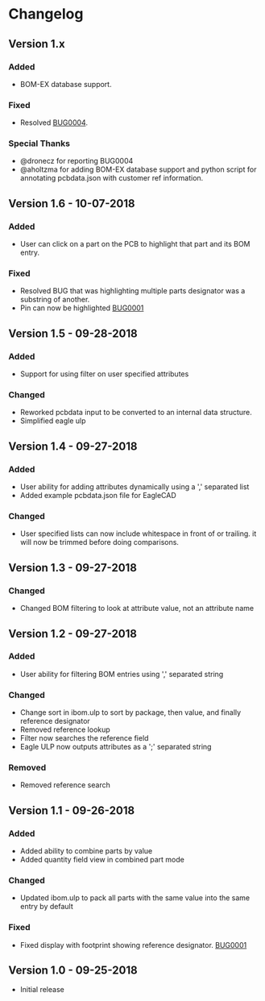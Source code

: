 # Changelog

## Version 1.x

### Added
- BOM-EX database support. 
### Fixed
- Resolved [BUG0004](https://github.com/oceanofthelost/InteractiveBOM/tree/master/BUG_TRACKING/BUG0004).
### Special Thanks
- @dronecz for reporting BUG0004
- @aholtzma for adding BOM-EX database support and python script for annotating pcbdata.json with customer ref information.

## Version 1.6 - 10-07-2018
### Added
- User can click on a part on the PCB to highlight that part and its BOM entry. 
### Fixed
- Resolved BUG that was highlighting multiple parts designator was a substring of another. 
- Pin can now be highlighted [BUG0001](https://github.com/oceanofthelost/InteractiveBOM/tree/master/BUG_TRACKING/BUG0002)


## Version 1.5 - 09-28-2018
### Added
- Support for using filter on user specified attributes
### Changed
- Reworked pcbdata input to be converted to an internal data structure.
- Simplified eagle ulp


## Version 1.4 - 09-27-2018
### Added
- User ability for adding attributes dynamically using a ',' separated list
- Added example pcbdata.json file for EagleCAD
### Changed
- User specified lists can now include whitespace in front of or trailing. 
  it will now be trimmed before doing comparisons.

## Version 1.3 - 09-27-2018
### Changed
- Changed BOM filtering to look at attribute value, not an attribute name


## Version 1.2 - 09-27-2018
### Added 
- User ability for filtering BOM entries using ',' separated string
### Changed
- Change sort in ibom.ulp to sort by package, then value, and finally reference designator
- Removed reference lookup
- Filter now searches the reference field
- Eagle ULP now outputs attributes as a ';' separated string
### Removed
- Removed reference search


## Version 1.1 - 09-26-2018
### Added
- Added ability to combine parts by value
- Added quantity field view in combined part mode
### Changed      
- Updated ibom.ulp to pack all parts with the same value into the same entry by default
### Fixed
- Fixed display with footprint showing reference designator. [BUG0001](https://github.com/oceanofthelost/InteractiveBOM/tree/master/BUG_TRACKING/BUG0001)


## Version 1.0 - 09-25-2018
- Initial release
